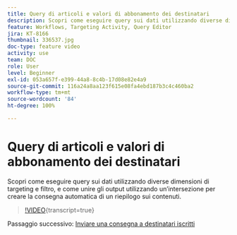 ```yaml
---
title: Query di articoli e valori di abbonamento dei destinatari
description: Scopri come eseguire query sui dati utilizzando diverse dimensioni di targeting e filtro, e come unire gli output utilizzando un’intersezione per creare la consegna automatica di un riepilogo sui contenuti.
feature: Workflows, Targeting Activity, Query Editor
jira: KT-8166
thumbnail: 336537.jpg
doc-type: feature video
activity: use
team: DOC
role: User
level: Beginner
exl-id: 053a657f-e399-44a8-8c4b-17d08e82e4a9
source-git-commit: 116a24a8aa123f615e08fa4ebd187b3c4c460ba2
workflow-type: tm+mt
source-wordcount: '84'
ht-degree: 100%

---
```


# Query di articoli e valori di abbonamento dei destinatari

Scopri come eseguire query sui dati utilizzando diverse dimensioni di targeting e filtro, e come unire gli output utilizzando un’intersezione per creare la consegna automatica di un riepilogo sui contenuti.

>[!VIDEO](https://video.tv.adobe.com/v/336537?quality=12&learn=on){transcript=true}

Passaggio successivo: [Inviare una consegna a destinatari iscritti](/help/tutorial-use-soap-apis/send-delivery-to-subscribed-recipients.md)
